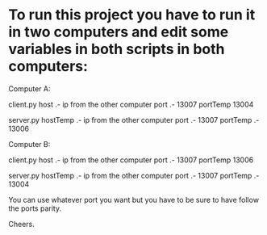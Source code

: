 # To run this project you have to run it in two computers and edit some variables in both scripts in both computers:

Computer A: 

client.py
host .- ip from the other computer
port  .- 13007
portTemp 13004

server.py
hostTemp .- ip from the other computer
port .- 13007
portTemp .- 13006


Computer B:

client.py
host .- ip from the other computer
port  .- 13007
portTemp 13006

server.py
hostTemp .- ip from the other computer
port .- 13007
portTemp .- 13004

You can use whatever port you want but you have to be sure to have follow the ports parity.

Cheers.
